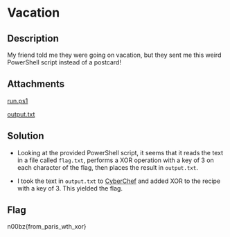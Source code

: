 # Vacation

## Description

My friend told me they were going on vacation, but they sent me this weird
PowerShell script instead of a postcard!

## Attachments

[run.ps1](attachments/run.ps1)

[output.txt](attachments/output.txt)

## Solution

- Looking at the provided PowerShell script, it seems that it reads the text in a file
called <code>flag.txt</code>, performs a XOR operation with a key of 3 on each character of
the flag, then places the result in <code>output.txt</code>.

- I took the text in <code>output.txt</code> to [CyberChef](https://gchq.github.io/CyberChef/) and
added XOR to the recipe with a key of 3. This yielded the flag.

## Flag

n00bz{from_paris_wth_xor}
